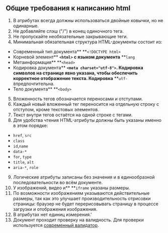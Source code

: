## Общие требования к написанию html

1. В атрибутах всегда должны использоваться двойные ковычки, но не одинарные.
2. Не добавляйте слэш ("/") в конец одиночного тега.
3. Не пропускайте необязательные закрывающие теги.
4. Минимальная обязательная структура HTML-документы состоит из:

* Современный тип документа** **`<!DOCTYPE html>`
* Корневой элемент** **`<html>` с языком документа** **`lang`
* Метаинформация** **`<head>`
* Кодировка документа** **`<meta charset="utf-8">`. Кодировка символов на странице явно указана, чтобы обеспечить корректное отображение текста. Кодировка** **`utf-8`предпочтительна.
* Тело документа** **`<body>`

5. Вложенность тегов обозначается переносами и отступами.
6. Каждый новый вложенный тег переносится на отдельную строку с отступом, кроме текстовых элементов.
7. Текст внутри тегов остаётся на одной строке с тегами.
8. Для удобства чтения HTML-атрибуты должны быть указаны именно в этом порядке:

* `href`, `src`
* `class`
* `id`,`name`
* `data-*`
* `for`, `type`
* `title`, `alt`
* `aria-*`, `role`

9. Логические атрибуты записаны без значения и в единообразной последовательности во всём документе.
10. У изображений, видео и** **`iframe` указаны размеры.
11. По возможности изображениям указываются действительные размеры, так как это улучшает производительность отрисовки страницы: браузер не будет перерисовывать страницу в процессе загрузки и отображения изображения.
12. В атрибутах нет единиц измерения.'
13. Документ проходит проверку на валидность. Для проверки используется [современный валидатор](http://validator.w3.org/nu/).
